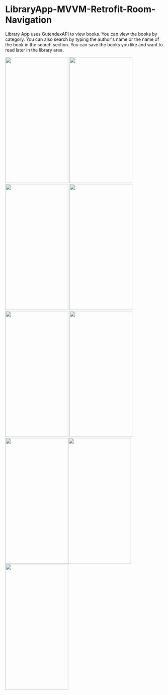 # LibraryApp-MVVM-Retrofit-Room-Navigation

Library App uses GutendexAPI to view books. You can view the books by category. You can also search by typing the author's name or the name of the book in the search section. You can save the books you like and want to read later in the library area.

<img src = "https://user-images.githubusercontent.com/105845393/218324518-504532f4-8379-4f46-9cd0-9e64a53f80f0.png" width = "200" height = "400"> <img src = "https://user-images.githubusercontent.com/105845393/218324569-448ca54a-27b8-4201-99a5-970e1e834f9d.png" width = "200" height = "400">
<img src = "https://user-images.githubusercontent.com/105845393/218324581-b70f52cf-4c2c-4d8b-b574-03b51ab40251.png" width = "200" height = "400"> <img src = "https://user-images.githubusercontent.com/105845393/218324592-917bb860-78ab-48af-83a9-e94ac7d46434.png" width = "200" height = "400">
<img src = "https://user-images.githubusercontent.com/105845393/218324596-93137548-478d-4bbd-acc2-f5763067a4b8.png" width = "200" height = "400"> <img src = "https://user-images.githubusercontent.com/105845393/218324597-cacfe9fe-200e-418d-96a8-0ec86fee9612.png" width = "200" height = "400">
<img src = "https://user-images.githubusercontent.com/105845393/218324603-4bfc5ee4-f44b-4678-9459-78f01c06bd12.png" width = "200" height = "400"><img src = "https://user-images.githubusercontent.com/105845393/218324611-3a510250-3674-4ef4-b451-c24bd6c81b6d.png" width = "200" height = "400">
<img src = "https://user-images.githubusercontent.com/105845393/218324615-b16c3cfc-fd5b-44bd-82e8-ea6505732f81.png" width = "200" height = "400">
